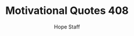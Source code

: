 ---
image: /assets/img/mq/mq_408_sandburg.png
title: Motivational Quotes 408
categories:
  - Motivational Quotes
author: Hope Staff
notes: Motivational Quotes 408
embed: >-
  EMBED_GOES_HERE
transcript: >-
  SOME LINES OF TEXT START HERE
---